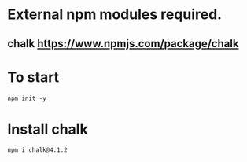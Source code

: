 # External npm modules required.
## chalk https://www.npmjs.com/package/chalk

# To start 
```
npm init -y 
```

# Install chalk 
```
npm i chalk@4.1.2
```
